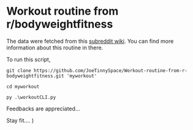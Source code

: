 # Workout routine from r/bodyweightfitness

The data were fetched from this [subreddit wiki](https://www.reddit.com/r/bodyweightfitness/wiki/kb/recommended_routine). You can find more information about this routine in there.

To run this script,

```
git clone https://github.com/JoeTinnySpace/Workout-routine-from-r-bodyweightfitness.git 'myworkout'

cd myworkout

py .\workoutCLI.py
```

Feedbacks are appreciated... 

Stay fit.... )
